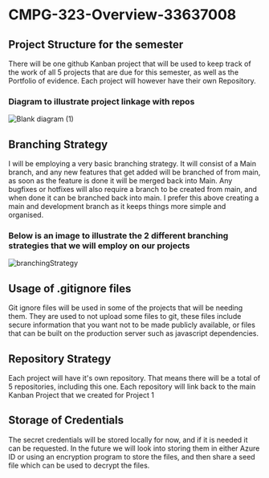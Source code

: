 # CMPG-323-Overview-33637008
## Project Structure for the semester
There will be one github Kanban project that will be used to keep track of the work of all 5 projects that are due for this semester, as well as the Portfolio of evidence. Each project will however have their own Repository.

### Diagram to illustrate project linkage with repos
![Blank diagram (1)](https://user-images.githubusercontent.com/56234654/185401219-92e0ceb9-908e-4770-bae1-20ede6bab909.png)

## Branching Strategy
I will be employing a very basic branching strategy. It will consist of a Main branch, and any new features that get added will be branched of from main, as soon as the feature is done it will be merged back into Main. Any bugfixes or hotfixes will also require a branch to be created from main, and when done it can be branched back into main. I prefer this above creating a main and development branch as it keeps things more simple and organised.

### Below is an image to illustrate the 2 different branching strategies that we will employ on our projects
![branchingStrategy](https://user-images.githubusercontent.com/56234654/185398377-2df52459-1fec-4119-a90c-52d7ffbec85d.png)

## Usage of .gitignore files
Git ignore files will be used in some of the projects that will be needing them. They are used to not upload some files to git, these files include secure information that you want not to be made publicly available, or files that can be built on the production server such as javascript dependencies.
## Repository Strategy
Each project will have it's own repository. That means there will be a total of 5 repositories, including this one. Each repository will link back to the main Kanban Project that we created for Project 1
## Storage of Credentials
The secret credentials will be stored locally for now, and if it is needed it can be requested. In the future we will look into storing them in either Azure ID or using an encryption program to store the files, and then share a seed file which can be used to decrypt the files.
